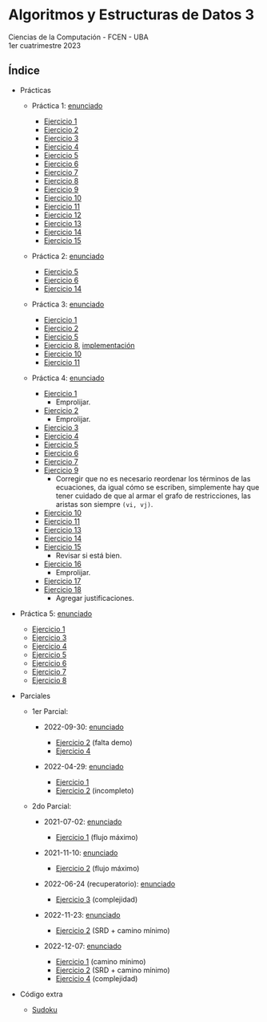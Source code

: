 # Algoritmos y Estructuras de Datos 3

Ciencias de la Computación - FCEN - UBA\
1er cuatrimestre 2023

## Índice

- Prácticas

  - Práctica 1: [enunciado](Prácticas/Práctica1/Práctica1.pdf)
    - [Ejercicio 1](Prácticas/Práctica1/ej01)
    - [Ejercicio 2](Prácticas/Práctica1/ej02)
    - [Ejercicio 3](Prácticas/Práctica1/ej03)
    - [Ejercicio 4](Prácticas/Práctica1/ej04)
    - [Ejercicio 5](Prácticas/Práctica1/ej05)
    - [Ejercicio 6](Prácticas/Práctica1/ej06)
    - [Ejercicio 7](Prácticas/Práctica1/ej07)
    - [Ejercicio 8](Prácticas/Práctica1/ej08)
    - [Ejercicio 9](Prácticas/Práctica1/ej09)
    - [Ejercicio 10](Prácticas/Práctica1/ej10)
    - [Ejercicio 11](Prácticas/Práctica1/ej11)
    - [Ejercicio 12](Prácticas/Práctica1/ej12)
    - [Ejercicio 13](Prácticas/Práctica1/ej13)
    - [Ejercicio 14](Prácticas/Práctica1/ej14)
    - [Ejercicio 15](Prácticas/Práctica1/ej15)

  - Práctica 2: [enunciado](Prácticas/Práctica2/Práctica2.pdf)
    - [Ejercicio 5](Prácticas/Práctica2/ej05.pdf)
    - [Ejercicio 6](Prácticas/Práctica2/ej06.pdf)
    - [Ejercicio 14](Prácticas/Práctica2/ej14.pdf)

  - Práctica 3: [enunciado](Prácticas/Práctica3/Práctica3.pdf)
    - [Ejercicio 1](Prácticas/Práctica3/ej01.pdf)
    - [Ejercicio 2](Prácticas/Práctica3/ej02.pdf)
    - [Ejercicio 5](Prácticas/Práctica3/ej05.pdf)
    - [Ejercicio 8](Prácticas/Práctica3/ej08.pdf), [implementación](Prácticas/Práctica3/ej08.py)
    - [Ejercicio 10](Prácticas/Práctica3/ej10.pdf)
    - [Ejercicio 11](Prácticas/Práctica3/ej11.pdf)

  - Práctica 4: [enunciado](Prácticas/Práctica4/Práctica4.pdf)
    - [Ejercicio 1](Prácticas/Práctica4/ej01.pdf)
      - Emprolijar.
    - [Ejercicio 2](Prácticas/Práctica4/ej02.pdf)
      - Emprolijar.
    - [Ejercicio 3](Prácticas/Práctica4/ej03.pdf)
    - [Ejercicio 4](Prácticas/Práctica4/ej04.pdf)
    - [Ejercicio 5](Prácticas/Práctica4/ej05.pdf)
    - [Ejercicio 6](Prácticas/Práctica4/ej06.pdf)
    - [Ejercicio 7](Prácticas/Práctica4/ej07.pdf)
    - [Ejercicio 9](Prácticas/Práctica4/ej09.pdf)
      - Corregir que no es necesario reordenar los términos de las ecuaciones, da igual cómo se escriben, simplemente hay que tener cuidado de que al armar el grafo de restricciones, las aristas son siempre `(vi, vj)`.
    - [Ejercicio 10](Prácticas/Práctica4/ej10.pdf)
    - [Ejercicio 11](Prácticas/Práctica4/ej11.pdf)
    - [Ejercicio 13](Prácticas/Práctica4/ej13.pdf)
    - [Ejercicio 14](Prácticas/Práctica4/ej14.pdf)
    - [Ejercicio 15](Prácticas/Práctica4/ej15.pdf)
      - Revisar si está bien.
    - [Ejercicio 16](Prácticas/Práctica4/ej16.pdf)
      - Emprolijar.
    - [Ejercicio 17](Prácticas/Práctica4/ej17.pdf)
    - [Ejercicio 18](Prácticas/Práctica4/ej18.pdf)
      - Agregar justificaciones.

- Práctica 5: [enunciado](Prácticas/Práctica5/Práctica5.pdf)
    - [Ejercicio 1](Prácticas/Práctica5/ej01.pdf)
    - [Ejercicio 3](Prácticas/Práctica5/ej03.pdf)
    - [Ejercicio 4](Prácticas/Práctica5/ej04.pdf)
    - [Ejercicio 5](Prácticas/Práctica5/ej05.pdf)
    - [Ejercicio 6](Prácticas/Práctica5/ej06.pdf)
    - [Ejercicio 7](Prácticas/Práctica5/ej07.pdf)
    - [Ejercicio 8](Prácticas/Práctica5/ej08.pdf)

- Parciales

  - 1er Parcial:
    - 2022-09-30: [enunciado](Parciales/AED3-2022-09-30/AED3-2022-09-30.pdf)
      - [Ejercicio 2](Parciales/AED3-2022-09-30/ej02.pdf) (falta demo)
      - [Ejercicio 4](Parciales/AED3-2022-09-30/ej04.pdf)

    - 2022-04-29: [enunciado](Parciales/AED3-2022-04-29/AED3-2022-04-29.pdf)
      - [Ejercicio 1](Parciales/AED3-2022-04-29/ej01.pdf)
      - [Ejercicio 2](Parciales/AED3-2022-04-29/ej02.pdf) (incompleto)

  - 2do Parcial:
    - 2021-07-02: [enunciado](Parciales/AED3-2021-07-02/AED3-2021-07-02.pdf)
      - [Ejercicio 1](Parciales/AED3-2021-07-02/ej01.pdf) (flujo máximo)

    - 2021-11-10: [enunciado](Parciales/AED3-2021-11-10/AED3-2021-11-10.pdf)
      - [Ejercicio 2](Parciales/AED3-2021-11-10/ej02.pdf) (flujo máximo)

    - 2022-06-24 (recuperatorio): [enunciado](Parciales/AED3-2022-06-24-recu/AED3-2022-06-24-recu.pdf)
      - [Ejercicio 3](Parciales/AED3-2022-06-24-recu/ej03.pdf) (complejidad)

    - 2022-11-23: [enunciado](Parciales/AED3-2022-11-23/AED3-2022-11-23.pdf)
      - [Ejercicio 2](Parciales/AED3-2022-11-23/ej02.pdf) (SRD + camino mínimo)

    - 2022-12-07: [enunciado](Parciales/AED3-2022-12-07/AED3-2022-12-07.pdf)
      - [Ejercicio 1](Parciales/AED3-2022-12-07/ej01.pdf) (camino mínimo)
      - [Ejercicio 2](Parciales/AED3-2022-12-07/ej02.pdf) (SRD + camino mínimo)
      - [Ejercicio 4](Parciales/AED3-2022-12-07/ej04.pdf) (complejidad)

- Código extra

  - [Sudoku](Code/sudoku)
